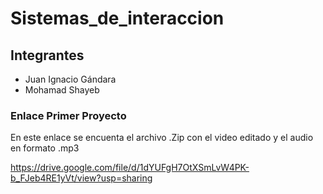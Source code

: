 # Sistemas_de_interaccion
## Integrantes

* Juan Ignacio Gándara
* Mohamad Shayeb


### Enlace Primer Proyecto
En este enlace se encuenta el archivo .Zip con el video editado y el audio en formato .mp3

https://drive.google.com/file/d/1dYUFgH7OtXSmLvW4PK-b_FJeb4RE1yVt/view?usp=sharing